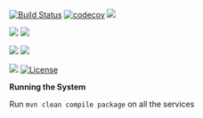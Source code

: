 [![Build Status](https://travis-ci.org/stackroute/boeing-wave4-knowledgehub.svg?branch=v1.0.0)](https://travis-ci.org/stackroute/boeing-wave4-knowledgehub)
[![codecov](https://codecov.io/gh/stackroute/boeing-wave4-knowledgehub/branch/v1.0.0/graph/badge.svg)](https://codecov.io/gh/stackroute/boeing-wave4-knowledgehub)
![](https://img.shields.io/codecov/c/github/stackroute/boeing-wave4-knowledgehub/v1.0.0.svg?style=flat)

![](https://img.shields.io/snyk/vulnerabilities/github/stackroute/boeing-wave4-knowledgehub.svg?style=popout)
![](https://img.shields.io/github/issues/stackroute/boeing-wave4-knowledgehub.svg?style=popout)

![](https://img.shields.io/github/contributors/stackroute/boeing-wave4-knowledgehub.svg?style=popout)
![](https://img.shields.io/github/last-commit/stackroute/boeing-wave4-knowledgehub/v1.0.0.svg?style=popout)

![](https://img.shields.io/github/repo-size/stackroute/boeing-wave4-knowledgehub.svg?style=popout)
[![License](https://img.shields.io/badge/License-Apache%202.0-blue.svg)](https://opensource.org/licenses/Apache-2.0)

****Running the System****

Run ```mvn clean compile package``` on all the services
